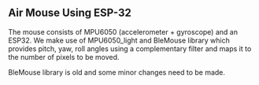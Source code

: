 ## Air Mouse Using ESP-32
The mouse consists of MPU6050 (accelerometer + gyroscope) and an ESP32.
We make use of MPU6050_light and BleMouse library which provides pitch, yaw, roll angles using a complementary filter and maps
it to the number of pixels to be moved.

BleMouse library is old and some minor changes need to be made.
